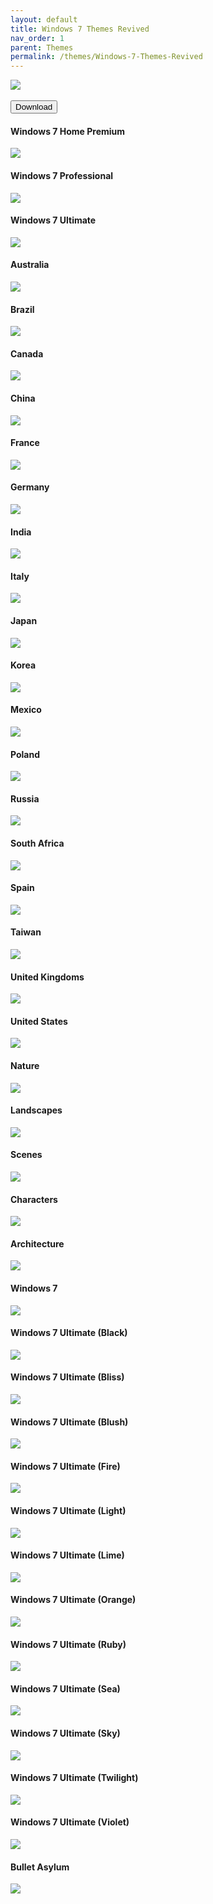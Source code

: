 ```yaml
---
layout: default
title: Windows 7 Themes Revived
nav_order: 1
parent: Themes
permalink: /themes/Windows-7-Themes-Revived
---
```


<img src="https://images-wixmp-ed30a86b8c4ca887773594c2.wixmp.com/i/836bd001-fc1e-41ac-8fce-917bee5d1f0e/dino2ml-ee84d62e-9ad3-4dbe-a5f3-62c414afec6e.png/v1/fill/w_1200,h_557,q_80,strp/windows_7_themes_revived_by_og_nimbi_dino2ml-fullview.jpg" /><br /><br /><a href="https://github.com/The-Back-Room/Windows-7-Themes-Revived/archive/refs/heads/main.zip"><button style="text-align:center" type="button" name="button" class="btn">Download</button></a>

<h4>Windows 7 Home Premium</h4>
<img src="../assets/PreviewImages/Windows-7-Themes-Revived/Home Premium.png" />

<h4>Windows 7 Professional</h4>
<img src="../assets/PreviewImages/Windows-7-Themes-Revived/Professional.png" />

<h4>Windows 7 Ultimate</h4>
<img src="../assets/PreviewImages/Windows-7-Themes-Revived/Ultimate.png" />

<h4>Australia</h4>
<img src="../assets/PreviewImages/Windows-7-Themes-Revived/Australia.png" />

<h4>Brazil</h4>
<img src="../assets/PreviewImages/Windows-7-Themes-Revived/Brazil.png" />

<h4>Canada</h4>
<img src="../assets/PreviewImages/Windows-7-Themes-Revived/Canada.png" />

<h4>China</h4>
<img src="../assets/PreviewImages/Windows-7-Themes-Revived/China.png" />

<h4>France</h4>
<img src="../assets/PreviewImages/Windows-7-Themes-Revived/France.png" />

<h4>Germany</h4>
<img src="../assets/PreviewImages/Windows-7-Themes-Revived/Germany.png" />

<h4>India</h4>
<img src="../assets/PreviewImages/Windows-7-Themes-Revived/India.png" />

<h4>Italy</h4>
<img src="../assets/PreviewImages/Windows-7-Themes-Revived/Italy.png" />

<h4>Japan</h4>
<img src="../assets/PreviewImages/Windows-7-Themes-Revived/Japan.png" />

<h4>Korea</h4>
<img src="../assets/PreviewImages/Windows-7-Themes-Revived/Korea.png" />

<h4>Mexico</h4>
<img src="../assets/PreviewImages/Windows-7-Themes-Revived/Mexico.png" />

<h4>Poland</h4>
<img src="../assets/PreviewImages/Windows-7-Themes-Revived/Poland.png" />

<h4>Russia</h4>
<img src="../assets/PreviewImages/Windows-7-Themes-Revived/Russia.png" />

<h4>South Africa</h4>
<img src="../assets/PreviewImages/Windows-7-Themes-Revived/South Africa.png" />

<h4>Spain</h4>
<img src="../assets/PreviewImages/Windows-7-Themes-Revived/Spain.png" />

<h4>Taiwan</h4>
<img src="../assets/PreviewImages/Windows-7-Themes-Revived/Taiwan.png" />

<h4>United Kingdoms</h4>
<img src="../assets/PreviewImages/Windows-7-Themes-Revived/United Kingdoms.png" />

<h4>United States</h4>
<img src="../assets/PreviewImages/Windows-7-Themes-Revived/United States.png" />

<h4>Nature</h4>
<img src="../assets/PreviewImages/Windows-7-Themes-Revived/Nature.png" />

<h4>Landscapes</h4>
<img src="../assets/PreviewImages/Windows-7-Themes-Revived/Landscapes.png" />

<h4>Scenes</h4>
<img src="../assets/PreviewImages/Windows-7-Themes-Revived/Scenes.png" />

<h4>Characters</h4>
<img src="../assets/PreviewImages/Windows-7-Themes-Revived/Characters.png" />

<h4>Architecture</h4>
<img src="../assets/PreviewImages/Windows-7-Themes-Revived/Architecture.png" />

<h4>Windows 7</h4>
<img src="../assets/PreviewImages/Windows-7-Themes-Revived/Windows 7 Classic.png" />

<h4>Windows 7 Ultimate (Black)</h4>
<img src="../assets/PreviewImages/Windows-7-Themes-Revived/Ultimate Black.png" />

<h4>Windows 7 Ultimate (Bliss)</h4>
<img src="../assets/PreviewImages/Windows-7-Themes-Revived/Ultimate Bliss.png" />

<h4>Windows 7 Ultimate (Blush)</h4>
<img src="../assets/PreviewImages/Windows-7-Themes-Revived/Ultimate Blush.png" />

<h4>Windows 7 Ultimate (Fire)</h4>
<img src="../assets/PreviewImages/Windows-7-Themes-Revived/Ultimate Fire.png" />

<h4>Windows 7 Ultimate (Light)</h4>
<img src="../assets/PreviewImages/Windows-7-Themes-Revived/Ultimate Light.png" />

<h4>Windows 7 Ultimate (Lime)</h4>
<img src="../assets/PreviewImages/Windows-7-Themes-Revived/Ultimate Lime.png" />

<h4>Windows 7 Ultimate (Orange)</h4>
<img src="../assets/PreviewImages/Windows-7-Themes-Revived/Ultimate Orange.png" />

<h4>Windows 7 Ultimate (Ruby)</h4>
<img src="../assets/PreviewImages/Windows-7-Themes-Revived/Ultimate Ruby.png" />

<h4>Windows 7 Ultimate (Sea)</h4>
<img src="../assets/PreviewImages/Windows-7-Themes-Revived/Ultimate Sea.png" />

<h4>Windows 7 Ultimate (Sky)</h4>
<img src="../assets/PreviewImages/Windows-7-Themes-Revived/Ultimate Sky.png" />

<h4>Windows 7 Ultimate (Twilight)</h4>
<img src="../assets/PreviewImages/Windows-7-Themes-Revived/Ultimate Twilight.png" />

<h4>Windows 7 Ultimate (Violet)</h4>
<img src="../assets/PreviewImages/Windows-7-Themes-Revived/Ultimate Violet.png" />

<h4>Bullet Asylum</h4>
<img src="../assets/PreviewImages/Windows-7-Themes-Revived/Bullet Asylum.png" />
